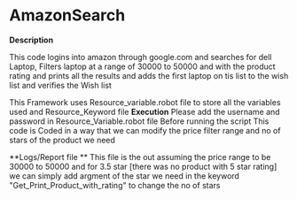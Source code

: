 # AmazonSearch
**Description**

This code logins into amazon through google.com and searches for dell Laptop, Filters laptop at a range of 30000 to 50000 and with  the product rating and prints all the results and adds the first laptop on tis list to the wish list and verifies the Wish list

This Framework uses Resource_variable.robot file to store all the variables used and Resource_Keyword file 
**Execution**
Please add the username and password in Resource_Variable.robot file Before running the script 
This code is Coded in a way that we can modify the price filter range and no of stars of the product we need


**Logs/Report file **
This file is the out assuming the price range to be 30000 to 50000 and for 3.5 star [there was no product with 5 star rating] we can simply add argment of the star we need in the keyword "Get_Print_Product_with_rating" to change the no of stars


